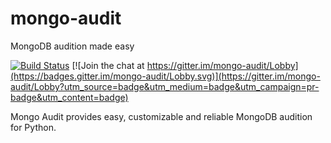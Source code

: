 # mongo-audit

MongoDB audition made easy

[![Build Status](https://travis-ci.org/allrod5/mongo-audit.svg?branch=master)](https://travis-ci.org/allrod5/mongo-audit)
[![Join the chat at https://gitter.im/mongo-audit/Lobby](https://badges.gitter.im/mongo-audit/Lobby.svg)](https://gitter.im/mongo-audit/Lobby?utm_source=badge&utm_medium=badge&utm_campaign=pr-badge&utm_content=badge)

Mongo Audit provides easy, customizable and reliable MongoDB audition for Python.
